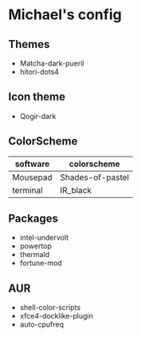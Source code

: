# Michael's config

## Themes

- Matcha-dark-pueril
- hitori-dots4

## Icon theme

- Qogir-dark

## ColorScheme

|  software  |  colorscheme  |
|  ----  | -----  |
|   Mousepad | Shades-of-pastel |
|   terminal | IR_black  |

## Packages

- intel-undervolt
- powertop
- thermald
- fortune-mod

## AUR

- shell-color-scripts
- xfce4-docklike-plugin
- auto-cpufreq
